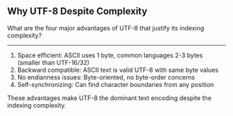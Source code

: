 ## Why UTF-8 Despite Complexity

What are the four major advantages of UTF-8 that justify its indexing complexity?

---

1. Space efficient: ASCII uses 1 byte, common languages 2-3 bytes (smaller than UTF-16/32)
2. Backward compatible: ASCII text is valid UTF-8 with same byte values
3. No endianness issues: Byte-oriented, no byte-order concerns
4. Self-synchronizing: Can find character boundaries from any position

These advantages make UTF-8 the dominant text encoding despite the indexing complexity.

